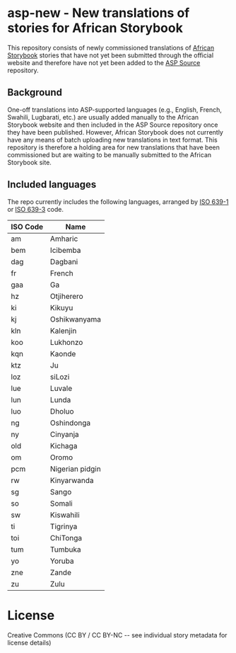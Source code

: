 # asp-new - New translations of stories for African Storybook

This repository consists of newly commissioned translations of [African Storybook](http://www.africanstorybook.org/) stories that have not yet been submitted through the official website and therefore have not yet been added to the [ASP Source](https://github.com/global-asp/asp-source) repository.

## Background

One-off translations into ASP-supported languages (e.g., English, French, Swahili, Lugbarati, etc.) are usually added manually to the African Storybook website and then included in the ASP Source repository once they have been published. However, African Storybook does not currently have any means of batch uploading new translations in text format. This repository is therefore a holding area for new translations that have been commissioned but are waiting to be manually submitted to the African Storybook site.

## Included languages

The repo currently includes the following languages, arranged by [ISO 639-1](http://en.wikipedia.org/wiki/ISO_639-1) or [ISO 639-3](http://en.wikipedia.org/wiki/ISO_639-3) code.

ISO Code | Name
-------- | ----
am | Amharic
bem | Icibemba
dag | Dagbani
fr | French
gaa | Ga
hz | Otjiherero
ki | Kikuyu
kj | Oshikwanyama
kln | Kalenjin
koo | Lukhonzo
kqn | Kaonde
ktz | Ju|’hoansi
loz | siLozi
lue | Luvale
lun | Lunda
luo | Dholuo
ng | Oshindonga
ny | Cinyanja
old | Kichaga
om | Oromo
pcm | Nigerian pidgin
rw | Kinyarwanda
sg | Sango
so | Somali
sw | Kiswahili
ti | Tigrinya
toi | ChiTonga
tum | Tumbuka
yo | Yoruba
zne | Zande
zu | Zulu

# License

Creative Commons (CC BY / CC BY-NC -- see individual story metadata for license details)
